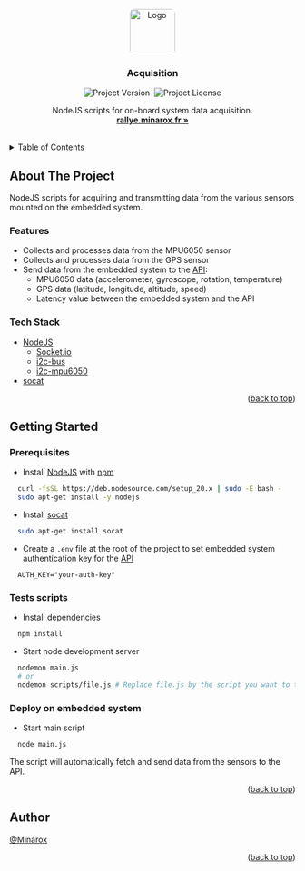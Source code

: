 <div id="top"></div>
<br />

<div align="center">
<a href="https://github.com/RaceCar/Acquisition">
    <img src="https://avatars.githubusercontent.com/u/134273283?s=80" alt="Logo" width="auto" height="80" style="border-radius: 8px">
</a>

<h3 align="center">Acquisition</h3>

![Project Version](https://img.shields.io/github/package-json/v/RaceCast/Acquisition?label=Version)&nbsp;
![Project License](https://img.shields.io/github/license/RaceCast/Acquisition?label=Licence)

  <p align="center">
    NodeJS scripts for on-board system data acquisition.
    <br />
    <a href="https://rallye.minarox.fr/"><strong>rallye.minarox.fr »</strong></a>
  </p>
</div>
<br />

<details>
  <summary>Table of Contents</summary>
  <ol>
    <li>
      <a href="#about-the-project">About The Project</a>
      <ul>
        <li><a href="#features">Features</a></li>
        <li><a href="#tech-stack">Tech Stack</a></li>
      </ul>
    </li>
    <li>
      <a href="#getting-started">Getting Started</a>
      <ul>
        <li><a href="#prerequisites">Prerequisites</a></li>
        <li><a href="#start-development-server">Start development server</a></li>
        <li><a href="#serve-user-interface">Serve user interface</a></li>
        <li><a href="#deploy">Deploy</a></li>
      </ul>
    </li>
    <li><a href="#author">Author</a></li>
  </ol>
</details>

## About The Project

NodeJS scripts for acquiring and transmitting data from the various sensors mounted on the embedded system.

### Features

- Collects and processes data from the MPU6050 sensor
- Collects and processes data from the GPS sensor
- Send data from the embedded system to the [API](https://github.com/RaceCast/API):
    - MPU6050 data (accelerometer, gyroscope, rotation, temperature)
    - GPS data (latitude, longitude, altitude, speed)
    - Latency value between the embedded system and the API

### Tech Stack

- [NodeJS](https://nodejs.org/)
  - [Socket.io](https://socket.io/)
  - [i2c-bus](https://www.npmjs.com/package/i2c-bus)
  - [i2c-mpu6050](https://www.npmjs.com/package/i2c-mpu6050)
- [socat](http://www.dest-unreach.org/socat/)

<p align="right">(<a href="#top">back to top</a>)</p>

## Getting Started

### Prerequisites

- Install [NodeJS](https://nodejs.org/) with [npm](https://www.npmjs.com/)

```bash
  curl -fsSL https://deb.nodesource.com/setup_20.x | sudo -E bash -
  sudo apt-get install -y nodejs
```

- Install [socat](http://www.dest-unreach.org/socat/)

```bash
  sudo apt-get install socat
```

- Create a `.env` file at the root of the project to set embedded system authentication key for the [API](https://github.com/RaceCast/API)

````env
  AUTH_KEY="your-auth-key"
````

### Tests scripts

- Install dependencies

````bash
  npm install
````

- Start node development server

````bash
  nodemon main.js
  # or
  nodemon scripts/file.js # Replace file.js by the script you want to test
````

### Deploy on embedded system

- Start main script

````bash
  node main.js
````

The script will automatically fetch and send data from the sensors to the API.

<p align="right">(<a href="#top">back to top</a>)</p>

## Author

[@Minarox](https://www.github.com/Minarox)

<p align="right">(<a href="#top">back to top</a>)</p>
